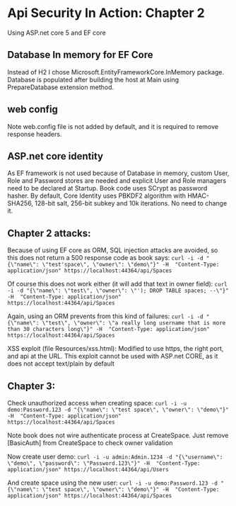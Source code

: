 ﻿# Api Security In Action: Chapter 2

Using ASP.net core 5 and EF core

## Database In memory for EF Core

Instead of H2 I chose Microsoft.EntityFrameworkCore.InMemory package.
Database is populated after building the host at Main using PrepareDatabase extension method.

## web config

Note web.config file is not added by default, and it is required to remove response headers.

## ASP.net core identity

As EF framework is not used because of Database in memory, custom User, Role and Password stores are needed and explicit User and Role managers need to be declared at Startup.
Book code uses SCrypt as password hasher. By default, Core Identity uses PBKDF2 algorithm with HMAC-SHA256, 128-bit salt, 256-bit subkey and 10k iterations. No need to change it.

## Chapter 2 attacks:

Because of using EF core as ORM, SQL injection attacks are avoided, so this does not return a 500 response code as book says:
`curl -i -d "{\"name\": \"test'space\", \"owner\": \"demo\"}" -H  "Content-Type: application/json" https://localhost:44364/api/Spaces`

Of course this does not work either (it will add that text in owner field):
`curl -i -d "{\"name\": \"test\", \"owner\": \"'); DROP TABLE spaces; --\"}" -H  "Content-Type: application/json" https://localhost:44364/api/Spaces`

Again, using an ORM prevents from this kind of failures:
`curl -i -d "{\"name\": \"test\", \"owner\": \"a really long username that is more than 30 characters long\"}" -H  "Content-Type: application/json" https://localhost:44364/api/Spaces`

XSS exploit (file Resources/xss.html): Modified to use https, the right port, and api at the URL.
This exploit cannot be used with ASP.net CORE, as it does not accept text/plain by default

## Chapter 3:

Check unauthorized access when creating space:
`curl -i -u demo:Password.123 -d "{\"name\": \"test space\", \"owner\": \"demo\"}" -H  "Content-Type: application/json" https://localhost:44364/api/Spaces`

Note book does not wire authenticate process at CreateSpace. Just remove [BasicAuth] from CreateSpace to check owner validation

Now create user demo:
`curl -i -u admin:Admin.1234 -d "{\"username\": \"demo\", \"password\": \"Password.123\"}" -H  "Content-Type: application/json" https://localhost:44364/api/Users`

And create space using the new user:
`curl -i -u demo:Password.123 -d "{\"name\": \"test space\", \"owner\": \"demo\"}" -H  "Content-Type: application/json" https://localhost:44364/api/Spaces`
